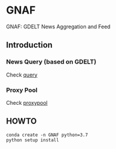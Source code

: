 # GNAF

GNAF: GDELT News Aggregation and Feed

## Introduction

### News Query (based on GDELT)

Check [query](https://github.com/Cyclododecene/GNAF/blob/main/GNAF/news/README.md)

### Proxy Pool

Check [proxypool](https://github.com/Cyclododecene/GNAF/blob/main/code/proxypool/README.md)

## HOWTO

```shell
conda create -n GNAF python=3.7
python setup install
```
